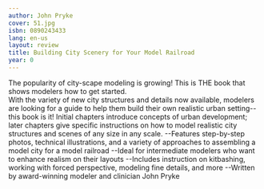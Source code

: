 ```yaml
---
author: John Pryke
cover: 51.jpg
isbn: 0890243433
lang: en-us
layout: review
title: Building City Scenery for Your Model Railroad
year: 0
---
```

The popularity of city-scape modeling is growing! This is THE book that shows modelers how to get started.  
With the variety of new city structures and details now available, modelers are looking for a guide to help them build their own realistic urban setting--this book is it! Initial chapters introduce concepts of urban development; later chapters give specific instructions on how to model realistic city structures and scenes of any size in any scale. 
--Features step-by-step photos, technical illustrations, and a variety of approaches to assembling a model city for a model railroad 
--Ideal for intermediate modelers who want to enhance realism on their layouts 
--Includes instruction on kitbashing, working with forced perspective, modeling fine details, and more 
--Written by award-winning modeler and clinician John Pryke
